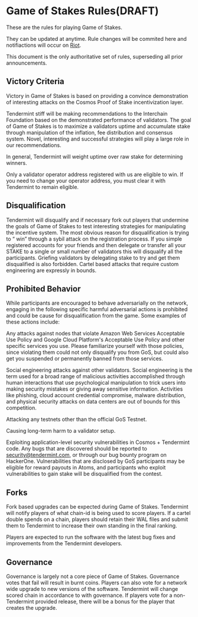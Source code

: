 # Game of Stakes Rules(DRAFT)

These are the rules for playing Game of Stakes.

They can be updated at anytime. Rule changes will be commited here and notifiactions will occur on [Riot](https://matrix.to/#/!hEuEYSWKomxnWlSKqi:matrix.org?via=matrix.org&via=matrix.bitple.com&via=t2bot.io).

This document is the only authoritative set of rules, superseding all prior announcements.

## Victory Criteria

Victory in Game of Stakes is based on providing a convince demonstration of interesting attacks on the Cosmos Proof of Stake incentivization layer.

Tendermint stiff will be making recommendations to the Interchain Foundation based on the demonstrated performance of validators. The goal of Game of Stakes is to maximize a validators uptime and accumulate stake through manipulation of the inflation, fee distribution and consensus system. Novel, interesting and successful strategies will play a large role in our recommendations.

In general, Tendermint will weight uptime over raw stake for determining winners. 

Only a validator operator address registered with us are eligible to win. If you need to change your operator address, you must clear it with Tendermint  to remain eligible.

## Disqualification

Tendermint will disqualify and if necessary fork out players that undermine the goals of Game of Stakes to test interesting strategies for manipulating the incentive system. The most obvious reason for disqualification is trying to “ win” through a sybil attack on the registration process. If you simple registered accounts for your friends  and then delegate or transfer all your STAKE to a single or small number of validators this will disqualify all the participants. Griefing validators by delegating stake to try and get them disqualified is also forbidden.  Cartel based attacks that require custom engineering are expressly in bounds.

## Prohibited Behavior

While participants are encouraged to behave adversarially on the network, engaging in the following specific harmful adversarial actions is prohibited and could be cause for disqualification from the game. Some examples of these actions include:

Any attacks against nodes that violate Amazon Web Services Acceptable Use Policy and Google Cloud Platform's Acceptable Use Policy and other specific services you use. Please familiarize yourself with those policies, since violating them could not only disqualify you from GoS, but could also get you suspended or permanently banned from those services.

Social engineering attacks against other validators. Social engineering is the term used for a broad range of malicious activities accomplished through human interactions that use psychological manipulation to trick users into making security mistakes or giving away sensitive information. Activities like phishing, cloud account credential compromise, malware distribution, and physical security attacks on data centers are out of bounds for this competition.

Attacking any testnets other than the official GoS Testnet.

Causing long-term harm to a validator setup.

Exploiting application-level security vulnerabilities in Cosmos + Tendermint code. Any bugs that are discovered should be reported to security@tendermint.com, or through our bug bounty program on HackerOne. Vulnerabilities that are disclosed by GoS participants may be eligible for reward payouts in Atoms, and participants who exploit vulnerabilities to gain stake will be disqualified from the contest.

## Forks

Fork based upgrades can be expected during Game of Stakes. Tendermint will notify players of what chain-id is being used to score players. If a cartel double spends on a chain, players should retain their WAL files and submit them to Tendermint to increase their own standing in the final ranking.

Players are expected to run the software with the latest bug fixes and improvements from the Tendermint developers.

## Governance

Governance is largely not a core piece of Game of Stakes. Governance votes that fail will result in burnt coins. Players can also vote for a network wide upgrade to new versions of the software. Tendermint will change scored chain in accordance to with governance. If players vote for a non-Tendermint provided release, there will be a bonus for the player that creates the upgrade.
